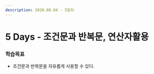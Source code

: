 ```yaml
---
description: 2020.08.04 - 5일차
---
```


# 5 Days - 조건문과 반복문, 연산자활용

### 학습목표

* 조건문과 반복문을 자유롭게 사용할 수 있다.

